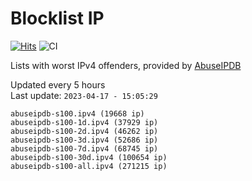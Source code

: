 # Blocklist IP

[![Hits](https://hits.seeyoufarm.com/api/count/incr/badge.svg?url=https%3A%2F%2Fgithub.com%2Fborestad%2Fblocklist-ip%2F&count_bg=%2379C83D&title_bg=%23555555&icon=&icon_color=%23E7E7E7&title=hits&edge_flat=false)](https://hits.seeyoufarm.com)  ![CI](https://img.shields.io/github/workflow/status/borestad/blocklist-ip/CI?style=flat-square)

Lists with worst IPv4 offenders, provided by [AbuseIPDB](https://www.abuseipdb.com/)

<!-- FOOTER-PLACEHOLDER -->
Updated every 5 hours<br>
Last update: `2023-04-17 - 15:05:29`
```
abuseipdb-s100.ipv4 (19668 ip)
abuseipdb-s100-1d.ipv4 (37929 ip)
abuseipdb-s100-2d.ipv4 (46262 ip)
abuseipdb-s100-3d.ipv4 (52686 ip)
abuseipdb-s100-7d.ipv4 (68745 ip)
abuseipdb-s100-30d.ipv4 (100654 ip)
abuseipdb-s100-all.ipv4 (271215 ip)
```
